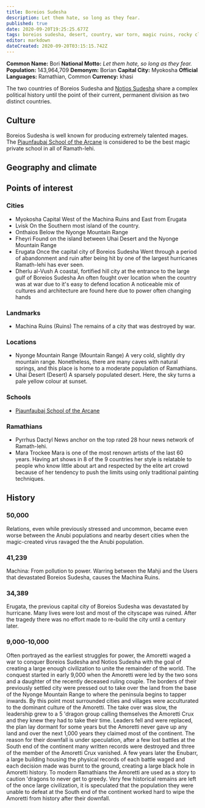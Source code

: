 ```yaml
---
title: Boreios Sudesha
description: Let them hate, so long as they fear.
published: true
date: 2020-09-20T19:25:25.677Z
tags: boreios sudesha, desert, country, war torn, magic ruins, rocky cliffs, thriving coastal cities, croatia, fearless, terracotta
editor: markdown
dateCreated: 2020-09-20T03:15:15.742Z
---
```


**Common Name:** Bori
**National Motto:** *Let them hate, so long as they fear.*
**Population:** 143,964,709
**Demonym:** Borian
**Capital City:** Myokosha
**Official Languages:**	Ramathian, Common
**Currency:** khasi

The two countries of Boreios Sudesha and [Notios Sudesha](/countries/notios-sudesha) share a complex political history until the point of their current, permanent division as two distinct countries. 

## Culture

Boreios Sudesha is well known for producing extremely talented mages. The [Pjaunfaubaj School of the Arcane](/schools/pjaunfaubaj-school-of-the-arcane) is considered to be the best magic private school in all of Ramath-lehi.

## Geography and climate

## Points of interest

### Cities

- Myokosha
    Capital
    West of the Machina Ruins and East from Erugata
- Lvisk
    On the Southern most island of the country.
- Onthaios
    Below the Nyonge Mountain Range
- Fheyri
    Found on the island between Uhai Desert and the Nyonge Mountain Range
- Erugata
    Once the capital city of Boreios Sudesha
    Went through a period of abandonment and ruin after being hit by one of the largest hurricanes Ramath-lehi has ever seen.
- Dherlu al-Vush
    A coastal, fortified hill city at the entrance to the large gulf of Boreios Sudesha
    An often fought over location when the country was at war due to it's easy to defend location
    A noticeable mix of cultures and architecture are found here due to power often changing hands

### Landmarks

- Machina Ruins (Ruins)
    The remains of a city that was destroyed by war.

### Locations

- Nyonge Mountain Range (Mountain Range)
    A very cold, slightly dry mountain range. Nonetheless, there are many caves with natural springs, and this place is home to a moderate population of Ramathians.
- Uhai Desert (Desert)
    A sparsely populated desert. Here, the sky turns a pale yellow colour at sunset.

### Schools

- [Pjaunfaubaj School of the Arcane](/schools/pjaunfaubaj-school-of-the-arcane)

### Ramathians

- Pyrrhus Dactyl
    News anchor on the top rated 28 hour news network of Ramath-lehi.
- Mara Trockee
    Mara is one of the most renown artists of the last 60 years. Having art shows in 8 of the 9 countries her style is relatable to people who know little about art and respected by the elite art crowd because of her tendency to push the limits using only traditional painting techniques.

## History

### 50,000

Relations, even while previously stressed and uncommon, became even worse between the Anubi populations and nearby desert cities when the magic-created virus ravaged the the Anubi population.

### 41,239

Machina: From pollution to power. Warring between the Mahji and the Users that devastated Boreios Sudesha, causes the Machina Ruins.

### 34,389

Erugata, the previous capital city of Boreios Sudesha was devastated by hurricane. Many lives were lost and most of the cityscape was ruined. After the tragedy there was no effort made to re-build the city until a century later.

### 9,000-10,000

Often portrayed as the earliest struggles for power, the Amoretti waged a war to conquer Boreios Sudesha and Notios Sudesha with the goal of creating a large enough civilization to unite the remainder of the world. The conquest started in early 9,000 when the Amoretti were led by the two sons and a daughter of the recently deceased ruling couple. The borders of their previously settled city were pressed out to take over the land from the base of the Nyonge Mountain Range to where the peninsula begins to tapper inwards. By this point most surrounded cities and villages were acculturated to the dominant culture of the Amoretti. The take over was slow, the leadership grew to a 5 'dragon group calling themselves the Amoretti Crux and they knew they had to take their time. Leaders fell and were replaced, the plan lay dormant for some years but the Amoretti never gave up any land and over the next 1,000 years they claimed most of the continent. The reason for their downfall is under speculation, after a few lost battles at the South end of the continent many written records were destroyed and three of the member of the Amoretti Crux vanished. A few years later the Enubarr, a large building housing the physical records of each battle waged and each decision made was burnt to the ground, creating a large black hole in Amoretti history. To modern Ramathians the Amoretti are used as a story to caution 'dragons to never get to greedy. Very few historical remains are left of the once large civilization, it is speculated that the population they were unable to defeat at the South end of the continent worked hard to wipe the Amoretti from history after their downfall.